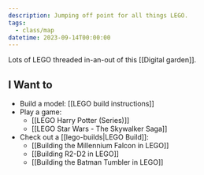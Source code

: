 ```yaml
---
description: Jumping off point for all things LEGO.
tags:
  - class/map
datetime: 2023-09-14T00:00:00
---
```

Lots of LEGO threaded in-an-out of this [[Digital garden]].

## I Want to

- Build a model: [[LEGO build instructions]]
- Play a game: 
	- [[LEGO Harry Potter (Series)]]
	- [[LEGO Star Wars - The Skywalker Saga]]
- Check out a [[lego-builds|LEGO Build]]: 
	- [[Building the Millennium Falcon in LEGO]]
	- [[Building R2-D2 in LEGO]]
	- [[Building the Batman Tumbler in LEGO]]

